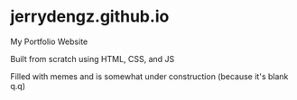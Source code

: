 # jerrydengz.github.io
My Portfolio Website 

Built from scratch using HTML, CSS, and JS

Filled with memes and is somewhat under construction (because it's blank q.q)
